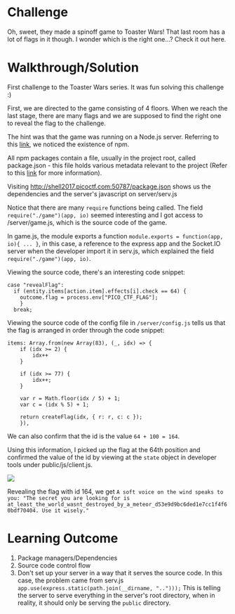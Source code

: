 # Challenge

Oh, sweet, they made a spinoff game to Toaster Wars! That last room has a lot of flags in it though. I wonder which is the right one...? Check it out here.

# Walkthrough/Solution

First challenge to the Toaster Wars series. It was fun solving this challenge :) </br>

First, we are directed to the game consisting of 4 floors. When we reach the last stage, there are many flags and we are supposed to find the right one to reveal the flag to the challenge. </br>

The hint was that the game was running on a Node.js server. Referring to this [link](https://www.sitepoint.com/beginners-guide-node-package-manager/), we noticed the existence of npm. </br>

All npm packages contain a file, usually in the project root, called package.json - this file holds various metadata relevant to the project (Refer to this [link](https://docs.nodejitsu.com/articles/getting-started/npm/what-is-the-file-package-json/) for more information). </br>

Visiting http://shell2017.picoctf.com:50787/package.json shows us the dependencies and the server's javascript on server/serv.js </br>

Notice that there are many `require` functions being called. The field `require("./game")(app, io)` seemed interesting and I got 
access to /server/game.js, which is the source code of the game. </br>

In game.js, the module exports a function `module.exports = function(app, io){ ... }`, in this case, a reference to the express app and the 
Socket.IO server when the developer import it in serv.js, which explained the field `require("./game")(app, io)`.

Viewing the source code, there's an interesting code snippet:

```
case "revealFlag":
  if (entity.items[action.item].effects[i].check == 64) {
    outcome.flag = process.env["PICO_CTF_FLAG"];
	}
  break;
```

Viewing the source code of the config file in `/server/config.js` tells us that the flag is arranged in order through the code snippet:

```
items: Array.from(new Array(83), (_, idx) => {
	if (idx >= 2) {
		idx++
	}

	if (idx >= 77) {
		idx++;
	}

	var r = Math.floor(idx / 5) + 1;
	var c = (idx % 5) + 1;

	return createFlag(idx, { r: r, c: c });
	}),
```
We can also confirm that the id is the value `64 + 100 = 164`. </br>

Using this information, I picked up the flag at the 64th position and confirmed the value of the id by viewing at the `state` object in developer tools under public/js/client.js.

![](https://github.com/tanhengyeow/ctf-journal/tree/master/picoCTF17/Level%202/TW_GR_E1_ART/img/TW_GR_E1_ART.png)

Revealing the flag with id 164, we get `A soft voice on the wind speaks to you: "The secret you are looking for is at_least_the_world_wasnt_destroyed_by_a_meteor_d53e9d9bc6ded1e7cc1f4f60bdf70404. Use it wisely."`

# Learning Outcome

1) Package managers/Dependencies
2) Source code control flow
3) Don't set up your server in a way that it serves the source code. In this case, the problem came from serv.js `app.use(express.static(path.join(__dirname, "..")));` This is telling the server to serve everything in the server's root directory, when in reality, it should only be serving the `public` directory.



